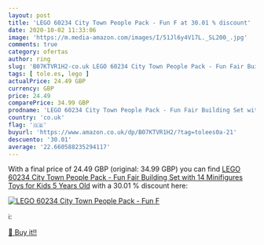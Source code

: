 ```yaml
---
layout: post
title: 'LEGO 60234 City Town People Pack - Fun F at 30.01 % discount'
date: 2020-10-02 11:33:06
image: 'https://m.media-amazon.com/images/I/51Jl6y4V17L._SL200_.jpg'
comments: true
category: ofertas
author: ring
slug: 'B07KTVR1H2-co.uk LEGO 60234 City Town People Pack - Fun Fair Building...'
tags: [ tole.es, lego ]
actualPrice: 24.49 GBP
currency: GBP
price: 24.49
comparePrice: 34.99 GBP
prodname: 'LEGO 60234 City Town People Pack - Fun Fair Building Set with 14 Minifigures  Toys for Kids 5 Years Old'
country: 'co.uk'
flag: '🇬🇧'
buyurl: 'https://www.amazon.co.uk/dp/B07KTVR1H2/?tag=tolees0a-21'
descuento: '30.01'
average: '22.660588235294117'
---
```


With a final price of 24.49 GBP (original: 34.99 GBP) you can find [LEGO 60234 City Town People Pack - Fun Fair Building Set with 14 Minifigures  Toys for Kids 5 Years Old](https://www.amazon.co.uk/dp/B07KTVR1H2/?tag=tolees0a-21) with a  30.01 % discount here:

[![LEGO 60234 City Town People Pack - Fun F](https://m.media-amazon.com/images/I/51Jl6y4V17L._SL200_.jpg)](https://www.amazon.co.uk/dp/B07KTVR1H2/?tag=tolees0a-21)

ℹ️:


[🛒 Buy it!!](https://www.amazon.co.uk/dp/B07KTVR1H2/?tag=tolees0a-21)
